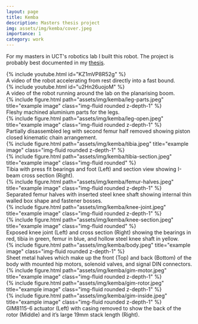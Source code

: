 ```yaml
---
layout: page
title: Kemba
description: Masters thesis project
img: assets/img/kemba/cover.jpeg
importance: 1
category: work
---
```


For my masters in UCT's robotics lab I built this robot. The project is probably best documented in my [thesis](https://chrismailer.github.io/assets/pdf/mailer-masters-thesis.pdf).

<div class="row">
    <div class="col-sm mt-3 mt-md-0">
        {% include youtube.html id="KZ1mVP8R52g" %}
    </div>
</div>
<div class="caption">
    A video of the robot accelerating from rest directly into a fast bound.
</div>

<div class="row">
    <div class="col-sm mt-3 mt-md-0">
        {% include youtube.html id="u2Hn26uojoM" %}
    </div>
</div>
<div class="caption">
    A video of the robot running around the lab on the planarising boom.
</div>

<div class="row">
    <div class="col-sm mt-3 mt-md-0">
        {% include figure.html path="assets/img/kemba/leg-parts.jpeg" title="example image" class="img-fluid rounded z-depth-1" %}
    </div>
</div>
<div class="caption">
    Fleshy machined aluminium parts for the legs.
</div>

<div class="row">
    <div class="col-sm mt-3 mt-md-0">
        {% include figure.html path="assets/img/kemba/leg-open.jpeg" title="example image" class="img-fluid rounded z-depth-1" %}
    </div>
</div>
<div class="caption">
    Partially disassembled leg with second femur half removed showing piston closed kinematic chain arrangement.
</div>

<div class="row justify-content-sm-center">
    <div class="col-sm-9 mt-3 mt-md-0">
        {% include figure.html path="assets/img/kemba/tibia.jpeg" title="example image" class="img-fluid rounded z-depth-1" %}
    </div>
    <div class="col-sm-3 mt-3 mt-md-0">
        {% include figure.html path="assets/img/kemba/tibia-section.jpeg" title="example image" class="img-fluid rounded" %}
    </div>
</div>
<div class="caption">
    Tibia with press fit bearings and foot (Left) and section view showing I-beam cross section (Right).
</div>

<div class="row">
    <div class="col-sm mt-3 mt-md-0">
        {% include figure.html path="assets/img/kemba/femur-halves.jpeg" title="example image" class="img-fluid rounded z-depth-1" %}
    </div>
</div>
<div class="caption">
    Separated femur halves with inserted steel knee shaft showing internal thin walled box shape and fastener bosses.
</div>

<div class="row justify-content-sm-center">
    <div class="col-sm-8 mt-3 mt-md-0">
        {% include figure.html path="assets/img/kemba/knee-joint.jpeg" title="example image" class="img-fluid rounded z-depth-1" %}
    </div>
    <div class="col-sm-4 mt-3 mt-md-0">
        {% include figure.html path="assets/img/kemba/knee-section.jpeg" title="example image" class="img-fluid rounded" %}
    </div>
</div>
<div class="caption">
    Exposed knee joint (Left) and cross section (Right) showing the bearings in red, tibia in green, femur in blue, and hollow steel knee shaft in yellow.
</div>

<div class="row">
    <div class="col-sm mt-3 mt-md-0">
        {% include figure.html path="assets/img/kemba/body.jpeg" title="example image" class="img-fluid rounded z-depth-1" %}
    </div>
</div>
<div class="caption">
    Sheet metal halves which make up the front (Top) and back (Bottom) of the body with mounted hip motors, solenoid valves, and signal DIN connectors.
</div>

<div class="row">
    <div class="col-sm mt-3 mt-md-0">
        {% include figure.html path="assets/img/kemba/gim-motor.jpeg" title="example image" class="img-fluid rounded z-depth-1" %}
    </div>
    <div class="col-sm mt-3 mt-md-0">
        {% include figure.html path="assets/img/kemba/gim-rotor.jpeg" title="example image" class="img-fluid rounded z-depth-1" %}
    </div>
    <div class="col-sm mt-3 mt-md-0">
        {% include figure.html path="assets/img/kemba/gim-inside.jpeg" title="example image" class="img-fluid rounded z-depth-1" %}
    </div>
</div>
<div class="caption">
    GIM8115-6 actuator (Left) with casing removed to show the back of the rotor (Middle) and it’s large 19mm stack length (Right).
</div>
